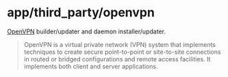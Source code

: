 app/third_party/openvpn
=======================

[OpenVPN](https://en.wikipedia.org/wiki/OpenVPN) builder/updater and daemon installer/updater.

> OpenVPN is a virtual private network (VPN) system that implements techniques to create secure point-to-point or site-to-site connections in routed or bridged configurations and remote access facilities. It implements both client and server applications.
